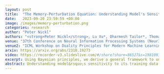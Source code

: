 ```yaml
---
layout: post
title:  "The Memory-Perturbation Equation: Understanding Model's Sensitivity to Data"
date:   2023-09-20 23:59:59 +00:00
image: /images/memory-perturbation.png
categories: research
author: "Peter Nickl"
authors: "<strong>Peter Nickl</strong>, Lu Xu*, Dharmesh Tailor*, Thomas Möllenhoff, Emtiyaz Khan"
venue: "37th Conference on Neural Information Processing Systems (NeurIPS)"
venue2: "ICML Workshop on Duality Principles for Modern Machine Learning, 2023"
arxiv: https://arxiv.org/abs/2310.19273
video: https://recorder-v3.slideslive.com/#/share?share=86527&s=19810919-a1df-47e2-b7b9-5ea739824099
excerpt: Using Bayesian principles, we derive a general framework to understand the sensitivity of machine learning models to data perturbation.
abstract: Understanding model&rsquo;s sensitivity to its training data is crucial but can also be challenging and costly, especially during training. To simplify such issues, we present the Memory-Perturbation Equation (MPE) which relates model's sensitivity to perturbation in its training data. Derived using Bayesian principles, the MPE unifies existing sensitivity measures, generalizes them to a wide-variety of models and algorithms, and unravels useful properties regarding sensitivities. Our empirical results show that sensitivity estimates obtained during training can be used to faithfully predict generalization on unseen test data. The proposed equation is expected to be useful for future research on robust and adaptive learning. 
---
```



